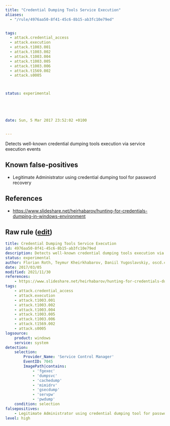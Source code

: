 ```yaml
---
title: "Credential Dumping Tools Service Execution"
aliases:
  - "/rule/4976aa50-8f41-45c6-8b15-ab3fc10e79ed"


tags:
  - attack.credential_access
  - attack.execution
  - attack.t1003.001
  - attack.t1003.002
  - attack.t1003.004
  - attack.t1003.005
  - attack.t1003.006
  - attack.t1569.002
  - attack.s0005



status: experimental





date: Sun, 5 Mar 2017 23:52:02 +0100


---
```


Detects well-known credential dumping tools execution via service execution events

<!--more-->


## Known false-positives

* Legitimate Administrator using credential dumping tool for password recovery



## References

* https://www.slideshare.net/heirhabarov/hunting-for-credentials-dumping-in-windows-environment


## Raw rule ([edit](https://github.com/SigmaHQ/sigma/edit/master/rules/windows/builtin/system/win_mal_creddumper.yml))
```yaml
title: Credential Dumping Tools Service Execution
id: 4976aa50-8f41-45c6-8b15-ab3fc10e79ed
description: Detects well-known credential dumping tools execution via service execution events
status: experimental
author: Florian Roth, Teymur Kheirkhabarov, Daniil Yugoslavskiy, oscd.community
date: 2017/03/05
modified: 2021/11/30
references:
    - https://www.slideshare.net/heirhabarov/hunting-for-credentials-dumping-in-windows-environment
tags:
    - attack.credential_access
    - attack.execution
    - attack.t1003.001
    - attack.t1003.002
    - attack.t1003.004
    - attack.t1003.005
    - attack.t1003.006
    - attack.t1569.002
    - attack.s0005
logsource:
    product: windows
    service: system
detection:
    selection:
        Provider_Name: 'Service Control Manager'
        EventID: 7045
        ImagePath|contains:
            - 'fgexec'
            - 'dumpsvc'
            - 'cachedump'
            - 'mimidrv'
            - 'gsecdump'
            - 'servpw'
            - 'pwdump'
    condition: selection
falsepositives:
    - Legitimate Administrator using credential dumping tool for password recovery
level: high
```
